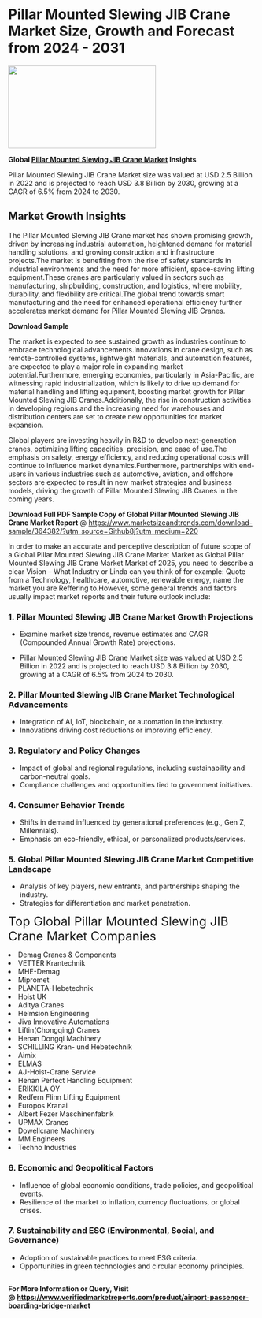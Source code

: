 <H1>Pillar Mounted Slewing JIB Crane Market Size, Growth and Forecast from 2024 - 2031</H1><img class="aligncenter size-medium wp-image-584254" src="https://thirdeyenews.in/wp-content/uploads/2024/09/Global-Market-Research-300x168.jpeg" alt="" width="300" height="168" /><p><strong>Global&nbsp;<a href="https://www.marketsizeandtrends.com/download-sample/364382/?utm_source=Github8j?utm_medium=220">Pillar Mounted Slewing JIB Crane Market</a> Insights</strong></p><p>Pillar Mounted Slewing JIB Crane Market size was valued at USD 2.5 Billion in 2022 and is projected to reach USD 3.8 Billion by 2030, growing at a CAGR of 6.5% from 2024 to 2030.</p><p><h2>Market Growth Insights</h2> <p>The Pillar Mounted Slewing JIB Crane market has shown promising growth, driven by increasing industrial automation, heightened demand for material handling solutions, and growing construction and infrastructure projects.The market is benefiting from the rise of safety standards in industrial environments and the need for more efficient, space-saving lifting equipment.These cranes are particularly valued in sectors such as manufacturing, shipbuilding, construction, and logistics, where mobility, durability, and flexibility are critical.The global trend towards smart manufacturing and the need for enhanced operational efficiency further accelerates market demand for Pillar Mounted Slewing JIB Cranes.</p> <p><strong>Download Sample</strong></p> <p>The market is expected to see sustained growth as industries continue to embrace technological advancements.Innovations in crane design, such as remote-controlled systems, lightweight materials, and automation features, are expected to play a major role in expanding market potential.Furthermore, emerging economies, particularly in Asia-Pacific, are witnessing rapid industrialization, which is likely to drive up demand for material handling and lifting equipment, boosting market growth for Pillar Mounted Slewing JIB Cranes.Additionally, the rise in construction activities in developing regions and the increasing need for warehouses and distribution centers are set to create new opportunities for market expansion.</p> <p>Global players are investing heavily in R&D to develop next-generation cranes, optimizing lifting capacities, precision, and ease of use.The emphasis on safety, energy efficiency, and reducing operational costs will continue to influence market dynamics.Furthermore, partnerships with end-users in various industries such as automotive, aviation, and offshore sectors are expected to result in new market strategies and business models, driving the growth of Pillar Mounted Slewing JIB Cranes in the coming years.</p> <p><span class=""><strong>Download Full PDF Sample Copy of Global Pillar Mounted Slewing JIB Crane Market Report</strong> @ <a href="https://www.marketsizeandtrends.com/download-sample/364382/?utm_source=Github8j?utm_medium=220" target="_blank">https://www.marketsizeandtrends.com/download-sample/364382/?utm_source=Github8j?utm_medium=220</a></span></p><p>In order to make an accurate and perceptive description of future scope of a Global&nbsp;Pillar Mounted Slewing JIB Crane Market Market as Global&nbsp;Pillar Mounted Slewing JIB Crane Market Market of 2025, you need to describe a clear Vision &ndash; What Industry or Linda can you think of for example: Quote from a Technology, healthcare, automotive, renewable energy, name the market you are Reffering to.However, some general trends and factors usually impact market reports and their future outlook include:</p><h3>1.&nbsp;<strong>Pillar Mounted Slewing JIB Crane Market Growth Projections</strong></h3><ul><li>Examine market size trends, revenue estimates and CAGR (Compounded Annual Growth Rate) projections.</li><li><p>Pillar Mounted Slewing JIB Crane Market size was valued at USD 2.5 Billion in 2022 and is projected to reach USD 3.8 Billion by 2030, growing at a CAGR of 6.5% from 2024 to 2030.</p></li></ul><h3>2.&nbsp;<strong>Pillar Mounted Slewing JIB Crane Market Technological Advancements</strong></h3><ul><li>Integration of AI, IoT, blockchain, or automation in the industry.</li><li>Innovations driving cost reductions or improving efficiency.</li></ul><h3>3.&nbsp;<strong>Regulatory and Policy Changes</strong></h3><ul><li>Impact of global and regional regulations, including sustainability and carbon-neutral goals.</li><li>Compliance challenges and opportunities tied to government initiatives.</li></ul><h3>4.&nbsp;<strong>Consumer Behavior Trends</strong></h3><ul><li>Shifts in demand influenced by generational preferences (e.g., Gen Z, Millennials).</li><li>Emphasis on eco-friendly, ethical, or personalized products/services.</li></ul><h3>5.&nbsp;<strong>Global Pillar Mounted Slewing JIB Crane Market Competitive Landscape</strong></h3><ul><li>Analysis of key players, new entrants, and partnerships shaping the industry.</li><li>Strategies for differentiation and market penetration.</li></ul><p data-pm-slice="1 1 []"><span style="color: inherit; font-family: inherit; font-size: 25px;">Top Global Pillar Mounted Slewing JIB Crane Market Companies</span></p><div class="" data-test-id=""><p><li>Demag Cranes & Components</li><li> VETTER Krantechnik</li><li> MHE-Demag</li><li> Mipromet</li><li> PLANETA-Hebetechnik</li><li> Hoist UK</li><li> Aditya Cranes</li><li> Helmsion Engineering</li><li> Jiva Innovative Automations</li><li> Liftin(Chongqing) Cranes</li><li> Henan Dongqi Machinery</li><li> SCHILLING Kran- und Hebetechnik</li><li> Aimix</li><li> ELMAS</li><li> AJ-Hoist-Crane Service</li><li> Henan Perfect Handling Equipment</li><li> ERIKKILA OY</li><li> Redfern Flinn Lifting Equipment</li><li> Europos Kranai</li><li> Albert Fezer Maschinenfabrik</li><li> UPMAX Cranes</li><li> Dowellcrane Machinery</li><li> MM Engineers</li><li> Techno Industries</li></p></div><h3>6.&nbsp;<strong>Economic and Geopolitical Factors</strong></h3><ul><li>Influence of global economic conditions, trade policies, and geopolitical events.</li><li>Resilience of the market to inflation, currency fluctuations, or global crises.</li></ul><h3>7.&nbsp;<strong>Sustainability and ESG (Environmental, Social, and Governance)</strong></h3><ul><li>Adoption of sustainable practices to meet ESG criteria.</li><li>Opportunities in green technologies and circular economy principles.</li></ul><h2><strong style="font-size: 14px;">For More Information or Query, Visit @&nbsp;</strong><a style="background-color: #ffffff; font-size: 14px;" href="https://www.marketsizeandtrends.com/report/pillar-mounted-slewing-jib-crane-market/" target="_blank">https://www.verifiedmarketreports.com/product/airport-passenger-boarding-bridge-market</a></h2>